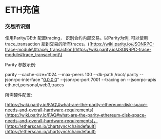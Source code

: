 # ETH充值

### 交易所识别

使用Parity/GEth 配置tracing， 识别合约内部交易。以Parity为例, 可以使用trace\_transaction 拿到交易的所有traces。\([https://wiki.parity.io/JSONRPC-trace-module\#trace\_transaction](https://wiki.parity.io/JSONRPC-trace-module#trace_transaction)\)

Parity 参数示例:

parity --cache-size=1024 --max-peers 100 --db-path /root/.parity --jsonrpc-interface "[0.0.0.0](https://confluence.inner-bihu.com/0.0.0.0)" --jsonrpc-port 7001 --tracing on --jsonrpc-apis eth,net,personal,web3,traces

所需硬件配置:

[https://wiki.parity.io/FAQ\#what-are-the-parity-ethereum-disk-space-needs-and-overall-hardware-requirements](https://wiki.parity.io/FAQ#what-are-the-parity-ethereum-disk-space-needs-and-overall-hardware-requirements)， [https://etherscan.io/chartsync/chaindefault](https://etherscan.io/chartsync/chaindefault)

